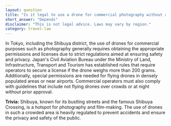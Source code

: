 ```yaml
---
layout: question
title: "Is it legal to use a drone for commercial photography without a license in Tokyo's Shibuya district?"
short_answer: "Depends"
disclaimer: "This is not legal advice. Laws may vary by region."
category: travel-law
---
```

In Tokyo, including the Shibuya district, the use of drones for commercial purposes such as photography generally requires obtaining the appropriate permissions and licenses due to strict regulations aimed at ensuring safety and privacy. Japan's Civil Aviation Bureau under the Ministry of Land, Infrastructure, Transport and Tourism has established rules that require operators to secure a license if the drone weighs more than 200 grams. Additionally, special permissions are needed for flying drones in densely populated areas or near airports. Commercial operators must also comply with guidelines that include not flying drones over crowds or at night without prior approval.

**Trivia:** Shibuya, known for its bustling streets and the famous Shibuya Crossing, is a hotspot for photography and film-making. The use of drones in such a crowded area is heavily regulated to prevent accidents and ensure the privacy and safety of the public.
